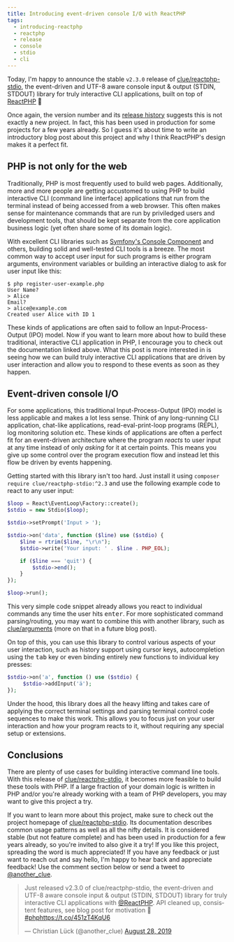 ```yaml
---
title: Introducing event-driven console I/O with ReactPHP
tags:
  - introducing-reactphp
  - reactphp
  - release
  - console
  - stdio
  - cli
---
```


Today, I'm happy to announce the stable `v2.3.0` release of [clue/reactphp-stdio](https://github.com/clue/reactphp-stdio), the event-driven and UTF-8 aware console input & output (STDIN, STDOUT) library for truly interactive CLI applications, built on top of [ReactPHP](https://reactphp.org/) 🎉

Once again, the version number and its [release history](https://github.com/clue/reactphp-stdio/releases) suggests this is not exactly a new project. In fact, this has been used in production for some projects for a few years already. So I guess it's about time to write an introductory blog post about this project and why I think ReactPHP's design makes it a perfect fit.

## PHP is not only for the web

Traditionally, PHP is most frequently used to build web pages. Additionally, more and more people are getting accustomed to using PHP to build interactive CLI (command line interface) applications that run from the terminal instead of being accessed from a web browser. This often makes sense for maintenance commands that are run by priviledged users and development tools, that should be kept separate from the core application business logic (yet often share some of its domain logic).

With excellent CLI libraries such as [Symfony's Console Component](https://symfony.com/doc/current/components/console.html) and others, building solid and well-tested CLI tools is a breeze. The most common way to accept user input for such programs is either program arguments, environment variables or building an interactive dialog to ask for user input like this:

```terminal
$ php register-user-example.php
User Name?
> Alice
Email?
> alice@example.com
Created user Alice with ID 1
```

These kinds of applications are often said to follow an Input-Process-Output (IPO) model. Now if you want to learn more about how to build these traditional, interactive CLI application in PHP, I encourage you to check out the documentation linked above. What this post is more interested in is seeing how we can build truly interactive CLI applications that are driven by user interaction and allow you to respond to these events as soon as they happen.

## Event-driven console I/O

For some applications, this traditional Input-Process-Output (IPO) model is less applicable and makes a lot less sense. Think of any long-running CLI application, chat-like applications, read-eval-print-loop programs (REPL), log monitoring solution etc. These kinds of applications are often a perfect fit for an event-driven architecture where the program *reacts* to user input at any time instead of only *asking* for it at certain points. This means you give up some control over the program execution flow and instead let this flow be driven by events happening.

Getting started with this library isn't too hard. Just install it using `composer require clue/reactphp-stdio:^2.3` and use the following example code to react to any user input:

```php
$loop = React\EventLoop\Factory::create();
$stdio = new Stdio($loop);

$stdio->setPrompt('Input > ');

$stdio->on('data', function ($line) use ($stdio) {
    $line = rtrim($line, "\r\n");
    $stdio->write('Your input: ' . $line . PHP_EOL);

    if ($line === 'quit') {
        $stdio->end();
    }
});

$loop->run();
```

This very simple code snippet already allows you react to individual commands any time the user hits <kbd>enter</kbd>. For more sophisticated command parsing/routing, you may want to combine this with another library, such as [clue/arguments](https://github.com/clue/php-arguments) (more on that in a future blog post).

On top of this, you can use this library to control various aspects of your user interaction, such as history support using cursor keys, autocompletion using the <kbd>tab</kbd> key or even binding entirely new functions to individual key presses:

```php
$stdio->on('a', function () use ($stdio) {
     $stdio->addInput('ä');
});
```

Under the hood, this library does all the heavy lifting and takes care of applying the correct terminal settings and parsing terminal control code sequences to make this work. This allows you to focus just on your user interaction and how your program reacts to it, without requiring any special setup or extensions.

## Conclusions

There are plenty of use cases for building interactive command line tools. With this release of [clue/reactphp-stdio](https://github.com/clue/reactphp-stdio#quickstart-example), it becomes more feasible to build these tools with PHP. If a large fraction of your domain logic is written in PHP and/or you're already working with a team of PHP developers, you may want to give this project a try.

If you want to learn more about this project, make sure to check out the project homepage of [clue/reactphp-stdio](https://github.com/clue/reactphp-stdio). Its documentation describes common usage patterns as well as all the nifty details. It is considered stable (but not feature complete) and has been used in production for a few years already, so you're invited to also give it a try! If you like this project, spreading the word is much appreciated! If you have any feedback or just want to reach out and say hello, I'm happy to hear back and appreciate feedback! Use the comment section below or send a tweet to [@another_clue](https://twitter.com/another_clue).

<blockquote class="twitter-tweet"><p lang="en" dir="ltr">Just released v2.3.0 of clue/reactphp-stdio, the event-driven and UTF-8 aware console input &amp; output (STDIN, STDOUT) library for truly interactive CLI applications with <a href="https://twitter.com/reactphp?ref_src=twsrc%5Etfw">@ReactPHP</a>. API cleaned up, consistent features, see blog post for motivation 🐘 <a href="https://twitter.com/hashtag/php?src=hash&amp;ref_src=twsrc%5Etfw">#php</a><a href="https://t.co/451zT4KqU6">https://t.co/451zT4KqU6</a></p>&mdash; Christian Lück (@another_clue) <a href="https://twitter.com/another_clue/status/1166685622523879424?ref_src=twsrc%5Etfw">August 28, 2019</a></blockquote>
